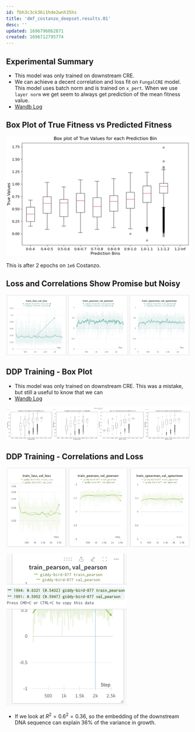 ```yaml
---
id: fbh3c3ck36i1hde2wnh35hs
title: 'dmf_costanzo_deepset.results.01'
desc: ''
updated: 1696796062871
created: 1696712795774
---
```

## Experimental Summary

- This model was only trained on downstream CRE.
- We can achieve a decent correlation and loss fit on `FungalCRE` model. This model uses batch norm and is trained on `x_pert`. When we use `layer norm` we get seem to always get prediction of the mean fitness value.
- [Wandb Log](https://wandb.ai/zhao-group/torchcell/groups/2482163_782109b6f2cffa508d6a1628f03256f0a43419a5628b43a0731e2daeea0c9e13/workspace?workspace=user-mjvolk3)

## Box Plot of True Fitness vs Predicted Fitness

![](./assets/images/experiments.dmf_costanzo_deepset.results.01.md.box-plot-of-true-fitness-vs-predicted-fitness-2482163_782109b6f2cffa508d6a1628f03256f0a43419a5628b43a0731e2daeea0c9e13.png)

This is after 2 epochs on `1e6` Costanzo.

## Loss and Correlations Show Promise but Noisy

![](./assets/images/experiments.dmf_costanzo_deepset.results.01.md.loss-and-correlations-show-promise-but-noisy-2482163_782109b6f2cffa508d6a1628f03256f0a43419a5628b43a0731e2daeea0c9e13.png)

## DDP Training - Box Plot

- This model was only trained on downstream CRE. This was a mistake, but still a useful to know that we can
- [Wandb Log](https://wandb.ai/zhao-group/torchcell/groups/2485154_3a9c9fca115f0281903cb1ce7b7b251e435c463d1c7785fae1be751d32040c4b/workspace?workspace=user-mjvolk3)

![](./assets/images/experiments.dmf_costanzo_deepset.results.01.md.box-plots-2485154_3a9c9fca115f0281903cb1ce7b7b251e435c463d1c7785fae1be751d32040c4b.png)

## DDP Training - Correlations and Loss

![](./assets/images/experiments.dmf_costanzo_deepset.results.01.md.correlations-and-loss-2485154_3a9c9fca115f0281903cb1ce7b7b251e435c463d1c7785fae1be751d32040c4b.png)

![](./assets/images/experiments.dmf_costanzo_deepset.results.01.md.variance-explained-2485154_3a9c9fca115f0281903cb1ce7b7b251e435c463d1c7785fae1be751d32040c4b.png)

- If we look at $R^2 = 0.6^2 = 0.36$, so the embedding of the downstream DNA sequence can explain $36\%$ of the variance in growth.
